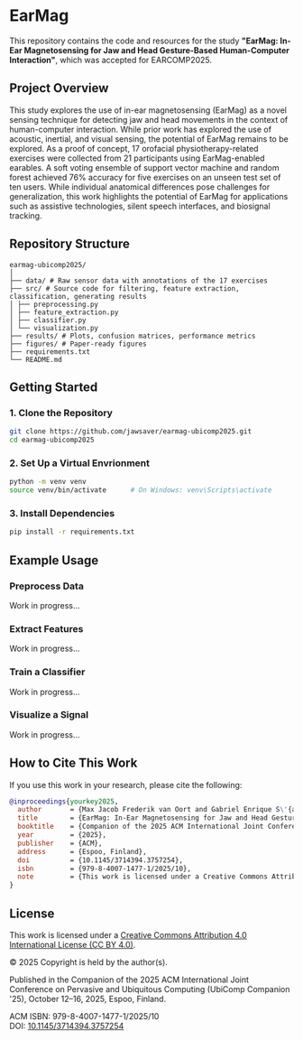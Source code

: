 # EarMag

This repository contains the code and resources for the study **"EarMag: In-Ear Magnetosensing for Jaw and Head Gesture-Based Human-Computer Interaction"**, which was accepted for EARCOMP2025.

## Project Overview

This study explores the use of in-ear magnetosensing (EarMag) as a novel sensing technique for detecting jaw and head movements in the context of human-computer interaction. While prior work has explored the use of acoustic, inertial, and visual sensing, the potential of EarMag remains to be explored. As a proof of concept, 17 orofacial physiotherapy-related exercises were collected from 21 participants using EarMag-enabled earables. A soft voting ensemble of support vector machine and random forest achieved 76\% accuracy for five exercises on an unseen test set of ten users. While individual anatomical differences pose challenges for generalization, this work highlights the potential of EarMag for applications such as assistive technologies, silent speech interfaces, and biosignal tracking.

## Repository Structure

```
earmag-ubicomp2025/
│
├── data/ # Raw sensor data with annotations of the 17 exercises
├── src/ # Source code for filtering, feature extraction, classification, generating results
│ ├── preprocessing.py
│ ├── feature_extraction.py
│ ├── classifier.py
│ └── visualization.py
├── results/ # Plots, confusion matrices, performance metrics
├── figures/ # Paper-ready figures
├── requirements.txt
└── README.md
```

## Getting Started

### 1. Clone the Repository
```bash
git clone https://github.com/jawsaver/earmag-ubicomp2025.git
cd earmag-ubicomp2025
```
### 2. Set Up a Virtual Envrionment
```bash
python -m venv venv
source venv/bin/activate      # On Windows: venv\Scripts\activate
```
### 3. Install Dependencies
```bash
pip install -r requirements.txt
```

## Example Usage

### Preprocess Data
Work in progress...

### Extract Features
Work in progress...

### Train a Classifier
Work in progress...

### Visualize a Signal
Work in progress...

## How to Cite This Work
If you use this work in your research, please cite the following:
```bibtex
@inproceedings{yourkey2025,
  author       = {Max Jacob Frederik van Oort and Gabriel Enrique S\'{a}enz and Selina Tirtajana and Przemysław Pawełczak},
  title        = {EarMag: In-Ear Magnetosensing for Jaw and Head Gesture-Based Human-Computer Interaction},
  booktitle    = {Companion of the 2025 ACM International Joint Conference on Pervasive and Ubiquitous Computing (UbiComp Companion '25)},
  year         = {2025},
  publisher    = {ACM},
  address      = {Espoo, Finland},
  doi          = {10.1145/3714394.3757254},
  isbn         = {979-8-4007-1477-1/2025/10},
  note         = {This work is licensed under a Creative Commons Attribution 4.0 International License.}
}

```

## License

This work is licensed under a [Creative Commons Attribution 4.0 International License (CC BY 4.0)](https://creativecommons.org/licenses/by/4.0/).

© 2025 Copyright is held by the author(s).

Published in the Companion of the 2025 ACM International Joint Conference on Pervasive and Ubiquitous Computing (UbiComp Companion '25), October 12–16, 2025, Espoo, Finland.

ACM ISBN: 979-8-4007-1477-1/2025/10  
DOI: [10.1145/3714394.3757254](https://doi.org/10.1145/3714394.3757254)
